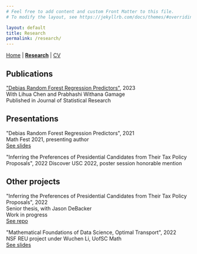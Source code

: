 ```yaml
---
# Feel free to add content and custom Front Matter to this file.
# To modify the layout, see https://jekyllrb.com/docs/themes/#overriding-theme-defaults

layout: default
title: Research
permalink: /research/
---
```

[Home](https://john-p-ryan.github.io)   |
    [**Research**](john-p-ryan.github.io/research)  |
    [CV](https://john-p-ryan.github.io/Ryan_CV_jul23.pdf)

## Publications

["Debias Random Forest Regression Predictors"](https://www.researchgate.net/publication/372239538_Debias_random_forest_regression_predictors), 2023   
With Lihua Chen and Prabhashi Withana Gamage   
Published in Journal of Statistical Research


## Presentations
"Debias Random Forest Regression Predictors", 2021   
Math Fest 2021, presenting author   
[See slides](https://drive.google.com/file/d/1l_N-IQXZizEg0v_7TLgmmJkye2bsWx_E/view?usp=sharing)

"Inferring the Preferences of Presidential Candidates from Their Tax Policy Proposals", 2022
Discover USC 2022, poster session honorable mention


## Other projects
"Inferring the Preferences of Presidential Candidates from Their Tax Policy Proposals", 2022   
Senior thesis, with Jason DeBacker  
Work in progress   
[See repo](https://github.com/PSLmodels/InverseOptimalTax/tree/main)

"Mathematical Foundations of Data Science, Optimal Transport", 2022   
NSF REU project under Wuchen Li, UofSC Math   
[See slides](https://drive.google.com/file/d/1d0LliYPvpbVtJaj47LBw7l_bA67IcCOh/view?usp=sharing)



